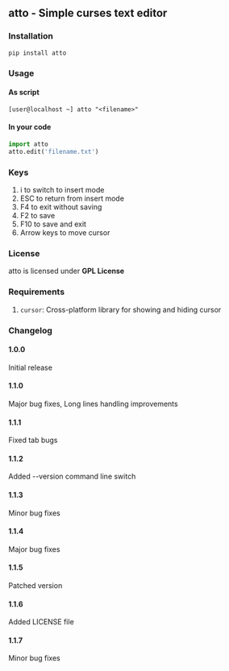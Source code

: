 ## atto - Simple curses text editor

### Installation
```
pip install atto
```
### Usage
#### As script
```
[user@localhost ~] atto "<filename>"
```
#### In your code
```python
import atto 
atto.edit('filename.txt')
```
### Keys
1. i to switch to insert mode
1. ESC to return from insert mode
1. F4 to exit without saving
1. F2 to save
1. F10 to save and exit
1. Arrow keys to move cursor

### License
atto is licensed under **GPL License**
### Requirements
1. `cursor`: Cross-platform library for showing and hiding cursor
### Changelog
#### 1.0.0
Initial release
#### 1.1.0
Major bug fixes,
Long lines handling improvements
#### 1.1.1
Fixed tab bugs
#### 1.1.2
Added --version command line switch
#### 1.1.3
Minor bug fixes
#### 1.1.4
Major bug fixes
#### 1.1.5
Patched version
#### 1.1.6
Added LICENSE file
#### 1.1.7
Minor bug fixes
